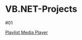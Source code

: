 # VB.NET-Projects

#01

<a href="https://github.com/EmuZONE/VB.NET-Projects/tree/master/Source/Playlist%20Media%20Player">Playlist Media Player</a>
